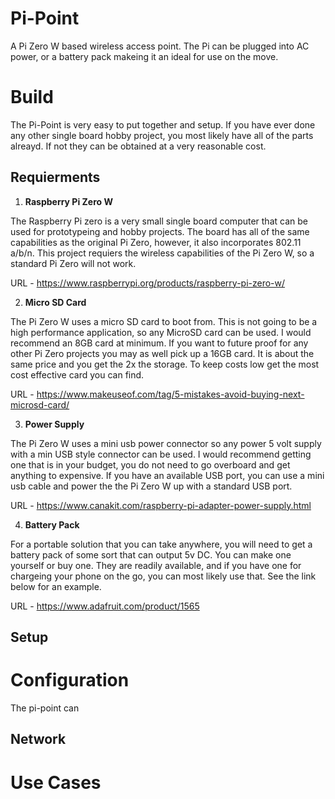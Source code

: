 # Pi-Point

A Pi Zero W based wireless access point. The Pi can be plugged into AC power, or a battery pack makeing it an ideal for use on the move.

# Build

The Pi-Point is very easy to put together and setup. If you have ever done any other single board hobby project, you most likely have all of the parts alreayd. If not they can be obtained at a very reasonable cost. 

## Requierments

1. **Raspberry Pi Zero W**

The Raspberry Pi zero is a very small single board computer that can be used for prototypeing and hobby projects. The board has all of the same capabilities as the original Pi Zero, however, it also incorporates 802.11 a/b/n. This project requiers the wireless capabilities of the Pi Zero W, so a standard Pi Zero will not work. 

URL - https://www.raspberrypi.org/products/raspberry-pi-zero-w/

2. **Micro SD Card**

The Pi Zero W uses a micro SD card to boot from. This is not going to be a high performance application, so any MicroSD card can be used. I would recommend an 8GB card at minimum. If you want to future proof for any other Pi Zero projects you may as well pick up a 16GB card. It is about the same price and you get the 2x the storage. To keep costs low get the most cost effective card you can find.

URL - https://www.makeuseof.com/tag/5-mistakes-avoid-buying-next-microsd-card/

3. **Power Supply**

The Pi Zero W uses a mini usb power connector so any power 5 volt supply with a min USB style connector can be used. I would recommend getting one that is in your budget, you do not need to go overboard and get anything to expensive. If you have an available USB port, you can use a mini usb cable and power the the Pi Zero W up with a standard USB port. 

URL - https://www.canakit.com/raspberry-pi-adapter-power-supply.html

4. **Battery Pack**

For a portable solution that you can take anywhere, you will need to get a battery pack of some sort that can output 5v DC. You can make one yourself or buy one. They are readily available, and if you have one for chargeing your phone on the go, you can most likely use that. See the link below for an example.

URL - https://www.adafruit.com/product/1565

## Setup

# Configuration

The pi-point can 

## Network

# Use Cases
